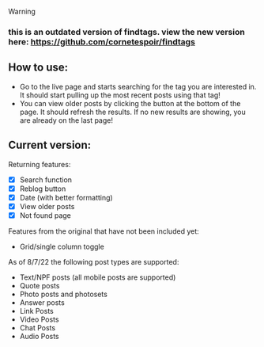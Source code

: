 > [!warning]
> ### this is an outdated version of findtags. view the new version here:  https://github.com/cornetespoir/findtags



## How to use: 
- Go to the live page and starts searching for the tag you are interested in. It should start pulling up the most recent posts using that tag! 
- You can view older posts by clicking the button at the bottom of the page. It should refresh the results. If no new results are showing, you are already on the last page!

## Current version:

Returning features:
- [x] Search function
- [x] Reblog button
- [x] Date (with better formatting)
- [x] View older posts
- [x] Not found page

Features from the original that have not been included yet:
- Grid/single column toggle

As of 8/7/22 the following post types are supported:
- Text/NPF posts (all mobile posts are supported)
- Quote posts
- Photo posts and photosets
- Answer posts
- Link Posts
- Video Posts
- Chat Posts
- Audio Posts

